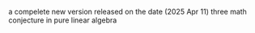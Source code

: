 a compelete new version released on the date (2025 Apr 11) 
three math conjecture in pure linear algebra
